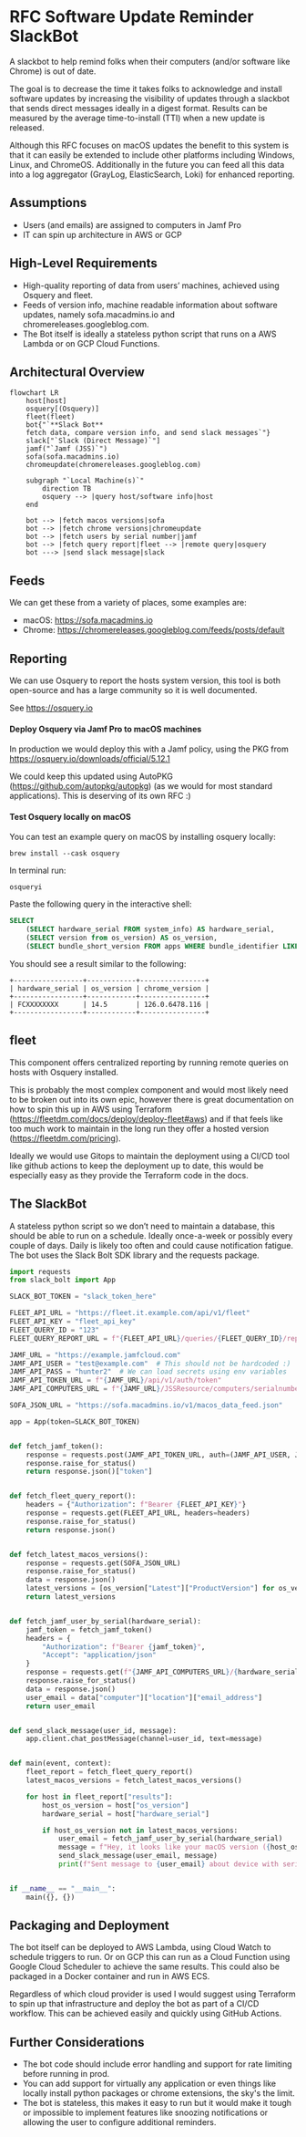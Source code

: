 # RFC Software Update Reminder SlackBot

A slackbot to help remind folks when their computers (and/or software like Chrome) is out of date.

The goal is to decrease the time it takes folks to acknowledge and install software updates by increasing the visibility of updates through a slackbot that sends direct messages ideally in a digest format. Results can be measured by the average time-to-install (TTI) when a new update is released.

Although this RFC focuses on macOS updates the benefit to this system is that it can easily be extended to include other platforms including Windows, Linux, and ChromeOS. Additionally in the future you can feed all this data into a log aggregator (GrayLog, ElasticSearch, Loki) for enhanced reporting.


## Assumptions

- Users (and emails) are assigned to computers in Jamf Pro
- IT can spin up architecture in AWS or GCP


## High-Level Requirements

- High-quality reporting of data from users’ machines, achieved using Osquery and fleet.
- Feeds of version info, machine readable information about software updates, namely sofa.macadmins.io and chromereleases.googleblog.com.
- The Bot itself is ideally a stateless python script that runs on a AWS Lambda or on GCP Cloud Functions.


## Architectural Overview

```mermaid
flowchart LR
    host[host]
    osquery[(Osquery)]
    fleet(fleet)
    bot{"`**Slack Bot** 
    fetch data, compare version info, and send slack messages`"}
    slack["`Slack (Direct Message)`"]
    jamf("`Jamf (JSS)`")
    sofa(sofa.macadmins.io)
    chromeupdate(chromereleases.googleblog.com)

    subgraph "`Local Machine(s)`"
        direction TB
        osquery --> |query host/software info|host
    end

    bot --> |fetch macos versions|sofa
    bot --> |fetch chrome versions|chromeupdate
    bot --> |fetch users by serial number|jamf
    bot --> |fetch query report|fleet --> |remote query|osquery
    bot ---> |send slack message|slack
```

## Feeds

We can get these from a variety of places, some examples are:

- macOS: https://sofa.macadmins.io 
- Chrome: https://chromereleases.googleblog.com/feeds/posts/default


## Reporting

We can use Osquery to report the hosts system version, this tool is both open-source and has a large community so it is well documented.

See https://osquery.io 


#### Deploy Osquery via Jamf Pro to macOS machines

In production we would deploy this with a Jamf policy, using the PKG from https://osquery.io/downloads/official/5.12.1 

We could keep this updated using AutoPKG (https://github.com/autopkg/autopkg) (as we would for most standard applications). This is deserving of its own RFC :)


#### Test Osquery locally on macOS

You can test an example query on macOS by installing osquery locally:

`brew install --cask osquery` 

In terminal run: 

`osqueryi`

Paste the following query in the interactive shell:

```sql
SELECT 
    (SELECT hardware_serial FROM system_info) AS hardware_serial,
    (SELECT version from os_version) AS os_version,
    (SELECT bundle_short_version FROM apps WHERE bundle_identifier LIKE 'com.google.Chrome') AS chrome_version;
```

You should see a result similar to the following:

```
+-----------------+------------+----------------+
| hardware_serial | os_version | chrome_version |
+-----------------+------------+----------------+
| FCXXXXXXXX      | 14.5       | 126.0.6478.116 |
+-----------------+------------+----------------+
```


## fleet

This component offers centralized reporting by running remote queries on hosts with Osquery installed.

This is probably the most complex component and would most likely need to be broken out into its own epic, however there is great documentation on how to spin this up in AWS using Terraform (https://fleetdm.com/docs/deploy/deploy-fleet#aws) and if that feels like too much work to maintain in the long run they offer a hosted version (https://fleetdm.com/pricing). 

Ideally we would use Gitops to maintain the deployment using a CI/CD tool like github actions to keep the deployment up to date, this would be especially easy as they provide the Terraform code in the docs.


## The SlackBot

A stateless python script so we don’t need to maintain a database, this should be able to run on a schedule. Ideally once-a-week or possibly every couple of days. Daily is likely too often and could cause notification fatigue. The bot uses the Slack Bolt SDK library and the requests package.


```python
import requests
from slack_bolt import App

SLACK_BOT_TOKEN = "slack_token_here"

FLEET_API_URL = "https://fleet.it.example.com/api/v1/fleet"
FLEET_API_KEY = "fleet_api_key"
FLEET_QUERY_ID = "123"
FLEET_QUERY_REPORT_URL = f"{FLEET_API_URL}/queries/{FLEET_QUERY_ID}/report"

JAMF_URL = "https://example.jamfcloud.com"
JAMF_API_USER = "test@example.com"  # This should not be hardcoded :)
JAMF_API_PASS = "hunter2"  # We can load secrets using env variables
JAMF_API_TOKEN_URL = f"{JAMF_URL}/api/v1/auth/token"
JAMF_API_COMPUTERS_URL = f"{JAMF_URL}/JSSResource/computers/serialnumber"

SOFA_JSON_URL = "https://sofa.macadmins.io/v1/macos_data_feed.json"

app = App(token=SLACK_BOT_TOKEN)


def fetch_jamf_token():
    response = requests.post(JAMF_API_TOKEN_URL, auth=(JAMF_API_USER, JAMF_API_PASS))
    response.raise_for_status()
    return response.json()["token"]


def fetch_fleet_query_report():
    headers = {"Authorization": f"Bearer {FLEET_API_KEY}"}
    response = requests.get(FLEET_API_URL, headers=headers)
    response.raise_for_status()
    return response.json()


def fetch_latest_macos_versions():
    response = requests.get(SOFA_JSON_URL)
    response.raise_for_status()
    data = response.json()
    latest_versions = [os_version["Latest"]["ProductVersion"] for os_version in data["OSVersions"]]
    return latest_versions


def fetch_jamf_user_by_serial(hardware_serial):
    jamf_token = fetch_jamf_token()
    headers = {
        "Authorization": f"Bearer {jamf_token}",
        "Accept": "application/json"
    }
    response = requests.get(f"{JAMF_API_COMPUTERS_URL}/{hardware_serial}", headers=headers)
    response.raise_for_status()
    data = response.json()
    user_email = data["computer"]["location"]["email_address"]
    return user_email


def send_slack_message(user_id, message):
    app.client.chat_postMessage(channel=user_id, text=message)


def main(event, context):
    fleet_report = fetch_fleet_query_report()
    latest_macos_versions = fetch_latest_macos_versions()

    for host in fleet_report["results"]:
        host_os_version = host["os_version"]
        hardware_serial = host["hardware_serial"]

        if host_os_version not in latest_macos_versions:
            user_email = fetch_jamf_user_by_serial(hardware_serial)
            message = f"Hey, it looks like your macOS version ({host_os_version}) is out of date. Please update it! - Duolingo IT"
            send_slack_message(user_email, message)
            print(f"Sent message to {user_email} about device with serial number {hardware_serial}")


if __name__ == "__main__":
    main({}, {})

```


## Packaging and Deployment

The bot itself can be deployed to AWS Lambda, using Cloud Watch to schedule triggers to run. Or on GCP this can run as a Cloud Function using Google Cloud Scheduler to achieve the same results. This could also be packaged in a Docker container and run in AWS ECS. 

Regardless of which cloud provider is used I would suggest using Terraform to spin up that infrastructure and deploy the bot as part of a CI/CD workflow. This can be achieved easily and quickly using GitHub Actions.


## Further Considerations

- The bot code should include error handling and support for rate limiting before running in prod.
- You can add support for virtually any application or even things like locally install python packages or chrome extensions, the sky's the limit.
- The bot is stateless, this makes it easy to run but it would make it tough or impossible to implement features like snoozing notifications or allowing the user to configure additional reminders.
